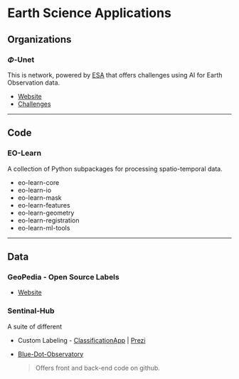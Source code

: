 # Earth Science Applications


## Organizations

### $\Phi$-Unet

This is network, powered by [ESA]() that offers challenges using AI for Earth Observation data.

* [Website](http://phi-unet.com/)
* [Challenges](http://phi-unet.com/university/)

---
## Code


### EO-Learn 

A collection of Python subpackages for processing spatio-temporal data.

* eo-learn-core
* eo-learn-io
* eo-learn-mask
* eo-learn-features
* eo-learn-geometry
* eo-learn-registration
* eo-learn-ml-tools



---
## Data

### GeoPedia - Open Source Labels

* [Website](http://www.geopedia.world/)


### Sentinal-Hub

A suite of different

* Custom Labeling - [ClassificationApp](https://apps.sentinel-hub.com/classificationApp) | [Prezi](https://sentinel-hub.com/sites/default/lps_2019_query_planet.pdf)

* [Blue-Dot-Observatory](https://water.blue-dot-observatory.com) 
  > Offers front and back-end code on github.


